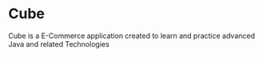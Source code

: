# Cube
Cube is a E-Commerce application created to learn and practice  advanced Java and related Technologies
